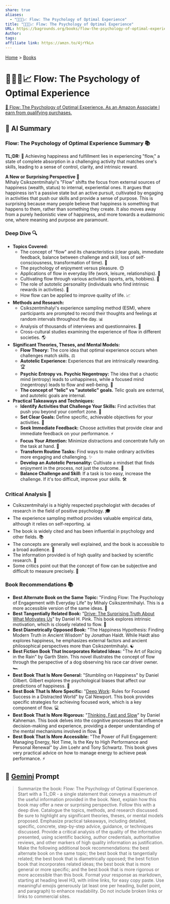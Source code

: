 ```yaml
---
share: true
aliases:
  - "🌊🧘🧠📈 Flow: The Psychology of Optimal Experience"
title: "🌊🧘🧠📈 Flow: The Psychology of Optimal Experience"
URL: https://bagrounds.org/books/flow-the-psychology-of-optimal-experience
Author: 
tags: 
affiliate link: https://amzn.to/4jrYkLn
---
```

[Home](../index.md) > [Books](./index.md)  
# 🌊🧘🧠📈 Flow: The Psychology of Optimal Experience  
[🛒 Flow: The Psychology of Optimal Experience. As an Amazon Associate I earn from qualifying purchases.](https://amzn.to/4jrYkLn)  
  
## 🤖 AI Summary  
### Flow: The Psychology of Optimal Experience Summary 📚  
**TL;DR:** 🌟 Achieving happiness and fulfillment lies in experiencing "flow," a state of complete absorption in a challenging activity that matches one's skills, leading to a sense of control, clarity, and intrinsic reward.  
  
**A New or Surprising Perspective 🤯**  
Mihaly Csikszentmihalyi's "Flow" shifts the focus from external sources of happiness (wealth, status) to internal, experiential ones. It argues that happiness isn't a passive state but an active pursuit, cultivated by engaging in activities that push our skills and provide a sense of purpose. This is surprising because many people believe that happiness is something that happens to them, rather than something they create. It also moves away from a purely hedonistic view of happiness, and more towards a eudaimonic one, where meaning and purpose are paramount.  
  
### Deep Dive 🔍  
* **Topics Covered:**  
    * The concept of "flow" and its characteristics (clear goals, immediate feedback, balance between challenge and skill, loss of self-consciousness, transformation of time). 🎯  
    * The psychology of enjoyment versus pleasure. 😊  
    * Applications of flow in everyday life (work, leisure, relationships). 💼  
    * Cultivating flow through various activities (sports, arts, hobbies). 🎨  
    * The role of autotelic personality (individuals who find intrinsic rewards in activities). 🧘  
    * How flow can be applied to improve quality of life. 📈  
* **Methods and Research:**  
    * Csikszentmihalyi's experience sampling method (ESM), where participants are prompted to record their thoughts and feelings at random intervals throughout the day. 📊  
    * Analysis of thousands of interviews and questionnaires. 📝  
    * Cross-cultural studies examining the experience of flow in different societies. 🌎  
* **Significant Theories, Theses, and Mental Models:**  
    * **Flow Theory:** The core idea that optimal experience occurs when challenges match skills. ⚖️  
    * **Autotelic Experience:** Experiences that are intrinsically rewarding. 🏆  
    * **Psychic Entropy vs. Psychic Negentropy:** The idea that a chaotic mind (entropy) leads to unhappiness, while a focused mind (negentropy) leads to flow and well-being. 🧠  
    * **The concept of "telic" vs "autotelic" goals.** Telic goals are external, and autotelic goals are internal.  
* **Practical Takeaways and Techniques:**  
    * **Identify Activities that Challenge Your Skills:** Find activities that push you beyond your comfort zone. 🧗  
    * **Set Clear Goals:** Define specific, achievable objectives for your activities. 🎯  
    * **Seek Immediate Feedback:** Choose activities that provide clear and immediate feedback on your performance. ⚡  
    * **Focus Your Attention:** Minimize distractions and concentrate fully on the task at hand. 🧘  
    * **Transform Routine Tasks:** Find ways to make ordinary activities more engaging and challenging. ✨  
    * **Develop an Autotelic Personality:** Cultivate a mindset that finds enjoyment in the process, not just the outcome. 🌱  
    * **Balance Challenge and Skill:** If a task is too easy, increase the challenge. If it's too difficult, improve your skills. 🛠️  
  
### Critical Analysis 🧐  
* Csikszentmihalyi is a highly respected psychologist with decades of research in the field of positive psychology. 🎓  
* The experience sampling method provides valuable empirical data, although it relies on self-reporting. 📊  
* The book is widely cited and has been influential in psychology and other fields. 📚  
* The concepts are generally well explained, and the book is accessible to a broad audience. 📖  
* The information provided is of high quality and backed by scientific research. 🧪  
* Some critics point out that the concept of flow can be subjective and difficult to measure precisely. 📏  
  
### Book Recommendations 📚  
* **Best Alternate Book on the Same Topic:** "Finding Flow: The Psychology of Engagement with Everyday Life" by Mihaly Csikszentmihalyi. This is a more accessible version of the same ideas. 🔄  
* **Best Tangentially Related Book:** "[Drive: The Surprising Truth About What Motivates Us](./drive-the-surprising-truth-about-what-motivates-us.md)" by Daniel H. Pink. This book explores intrinsic motivation, which is closely related to flow. 🚗  
* **Best Diametrically Opposed Book:** "The Happiness Hypothesis: Finding Modern Truth in Ancient Wisdom" by Jonathan Haidt. While Haidt also explores happiness, he emphasizes external factors and ancient philosophical perspectives more than Csikszentmihalyi. ☯️  
* **Best Fiction Book That Incorporates Related Ideas:** "The Art of Racing in the Rain" by Garth Stein. This novel illustrates the concept of flow through the perspective of a dog observing his race car driver owner. 🏎️  
* **Best Book That Is More General:** "Stumbling on Happiness" by Daniel Gilbert. Gilbert explores the psychological biases that affect our predictions of happiness. 🧠  
* **Best Book That Is More Specific:** "[Deep Work](./deep-work.md): Rules for Focused Success in a Distracted World" by Cal Newport. This book provides specific strategies for achieving focused work, which is a key component of flow. 💻  
* **Best Book That Is More Rigorous:** "[Thinking, Fast and Slow](./thinking-fast-and-slow.md)" by Daniel Kahneman. This book delves into the cognitive processes that influence decision-making and experience, providing a deeper understanding of the mental mechanisms involved in flow. 🧠  
* **Best Book That Is More Accessible:** "The Power of Full Engagement: Managing Energy, Not Time, Is the Key to High Performance and Personal Renewal" by Jim Loehr and Tony Schwartz. This book gives very practical advice on how to manage energy to achieve peak performance. ⚡  
  
## 💬 [Gemini](https://gemini.google.com) Prompt  
> Summarize the book: Flow: The Psychology of Optimal Experience. Start with a TL;DR - a single statement that conveys a maximum of the useful information provided in the book. Next, explain how this book may offer a new or surprising perspective. Follow this with a deep dive. Catalogue the topics, methods, and research discussed. Be sure to highlight any significant theories, theses, or mental models proposed. Emphasize practical takeaways, including detailed, specific, concrete, step-by-step advice, guidance, or techniques discussed. Provide a critical analysis of the quality of the information presented, using scientific backing, author credentials, authoritative reviews, and other markers of high quality information as justification. Make the following additional book recommendations: the best alternate book on the same topic; the best book that is tangentially related; the best book that is diametrically opposed; the best fiction book that incorporates related ideas; the best book that is more general or more specific; and the best book that is more rigorous or more accessible than this book. Format your response as markdown, starting at heading level H3, with inline links, for easy copy paste. Use meaningful emojis generously (at least one per heading, bullet point, and paragraph) to enhance readability. Do not include broken links or links to commercial sites.